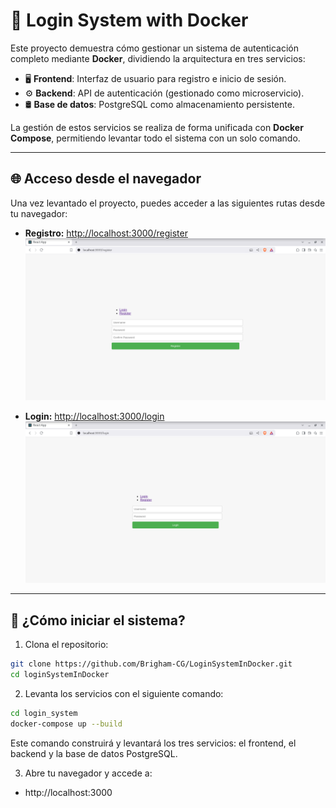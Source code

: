 # 🔐 Login System with Docker

Este proyecto demuestra cómo gestionar un sistema de autenticación completo mediante **Docker**, dividiendo la arquitectura en tres servicios:

- 🖥️ **Frontend**: Interfaz de usuario para registro e inicio de sesión.
- ⚙️ **Backend**: API de autenticación (gestionado como microservicio).
- 🛢️ **Base de datos**: PostgreSQL como almacenamiento persistente.

La gestión de estos servicios se realiza de forma unificada con **Docker Compose**, permitiendo levantar todo el sistema con un solo comando.

---

## 🌐 Acceso desde el navegador

Una vez levantado el proyecto, puedes acceder a las siguientes rutas desde tu navegador:

- **Registro:** [http://localhost:3000/register](http://localhost:3000/register)  
  ![Registro](images/register.png)

- **Login:** [http://localhost:3000/login](http://localhost:3000/login)  
  ![Login](images/login.png)


---

## 🚀 ¿Cómo iniciar el sistema?

1. Clona el repositorio:

```bash
git clone https://github.com/Brigham-CG/LoginSystemInDocker.git
cd loginSystemInDocker
```

2. Levanta los servicios con el siguiente comando:

```bash
cd login_system
docker-compose up --build
```
Este comando construirá y levantará los tres servicios: el frontend, el backend y la base de datos PostgreSQL.

3. Abre tu navegador y accede a:

- http://localhost:3000
